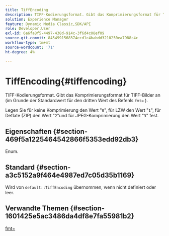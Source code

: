 ```yaml
---
title: TiffEncoding
description: TIFF-Kodierungsformat. Gibt das Komprimierungsformat für TIFF-Bilder an (im Grunde der Standardwert für den dritten Wert des Befehls fmt= ).
solution: Experience Manager
feature: Dynamic Media Classic,SDK/API
role: Developer,User
exl-id: 6a6fa8f5-4497-438d-914c-3f6d4c08ef09
source-git-commit: 8454991568374ecd1c4babdd3210250ea7988c4c
workflow-type: tm+mt
source-wordcount: '71'
ht-degree: 4%

---
```


# TiffEncoding{#tiffencoding}

TIFF-Kodierungsformat. Gibt das Komprimierungsformat für TIFF-Bilder an (im Grunde der Standardwert für den dritten Wert des Befehls `fmt=` ).

Legen Sie für keine Komprimierung den Wert &quot;`0`&quot;, für LZW den Wert &quot;`1`&quot;, für Deflate (ZIP) den Wert &quot;`2`&quot;und für JPEG-Komprimierung den Wert &quot;`3`&quot; fest.

## Eigenschaften {#section-469f5a1225464542866f5353edd92db3}

Enum.

## Standard {#section-a3c5152a9f464e4987ed7c05d35b1169}

Wird von `default::TiffEncoding` übernommen, wenn nicht definiert oder leer.

## Verwandte Themen {#section-1601425e5ac3486da4df8e7fa55981b2}

[fmt=](../../../../../ir-api/http-protocol/image-rendering-api-ref/c-ir-http-protocol-ref/c-ir-http-protocol-command-reference/r-ir-fmt.md#reference-4c743f67d56b47c5b774fcc900ff758c)
